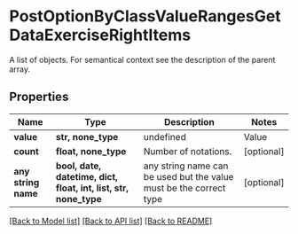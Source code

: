 # PostOptionByClassValueRangesGetDataExerciseRightItems

A list of objects. For semantical context see the description of the parent array.

## Properties
Name | Type | Description | Notes
------------ | ------------- | ------------- | -------------
**value** | **str, none_type** | undefined | Value | Description | | --- | --- | | put | A put option gives the owner the right, but not the obligation, to sell an asset at a specified price within a specific time period. | | call | A call option gives the owner the right, but not the obligation, to buy an asset at a specified price within a specific time period. |   | [optional] 
**count** | **float, none_type** | Number of notations. | [optional] 
**any string name** | **bool, date, datetime, dict, float, int, list, str, none_type** | any string name can be used but the value must be the correct type | [optional]

[[Back to Model list]](../README.md#documentation-for-models) [[Back to API list]](../README.md#documentation-for-api-endpoints) [[Back to README]](../README.md)



